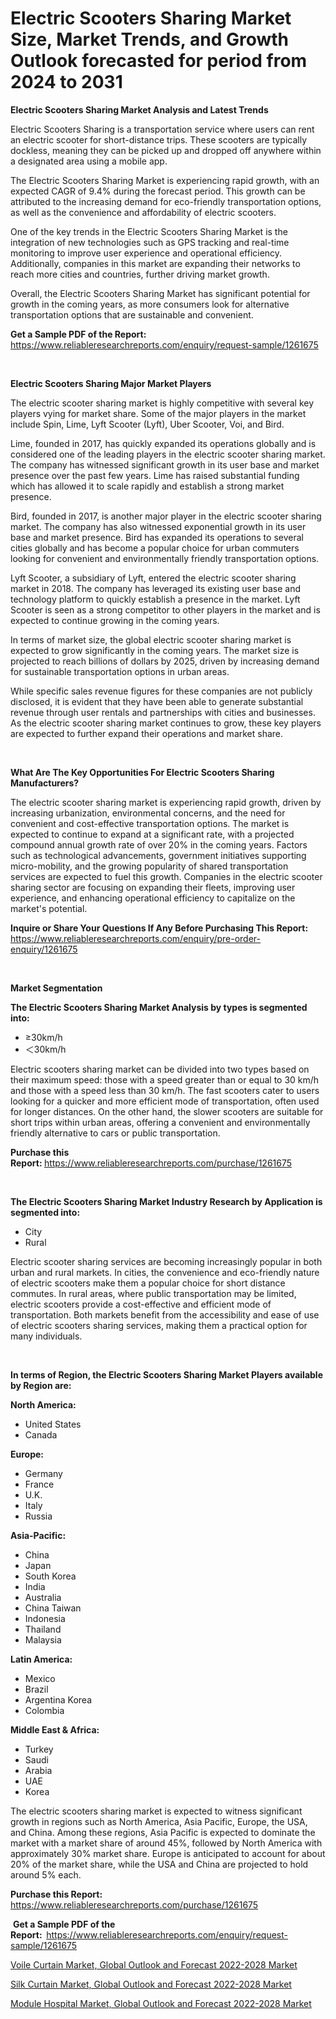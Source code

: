 <p><h1>Electric Scooters Sharing Market Size, Market Trends, and Growth Outlook forecasted for period from 2024 to 2031</h1></p><p><strong>Electric Scooters Sharing Market Analysis and Latest Trends</strong></p>
<p><p>Electric Scooters Sharing is a transportation service where users can rent an electric scooter for short-distance trips. These scooters are typically dockless, meaning they can be picked up and dropped off anywhere within a designated area using a mobile app. </p><p>The Electric Scooters Sharing Market is experiencing rapid growth, with an expected CAGR of 9.4% during the forecast period. This growth can be attributed to the increasing demand for eco-friendly transportation options, as well as the convenience and affordability of electric scooters. </p><p>One of the key trends in the Electric Scooters Sharing Market is the integration of new technologies such as GPS tracking and real-time monitoring to improve user experience and operational efficiency. Additionally, companies in this market are expanding their networks to reach more cities and countries, further driving market growth.</p><p>Overall, the Electric Scooters Sharing Market has significant potential for growth in the coming years, as more consumers look for alternative transportation options that are sustainable and convenient.</p></p>
<p><strong>Get a Sample PDF of the Report:&nbsp;</strong> <a href="https://www.reliableresearchreports.com/enquiry/request-sample/1261675">https://www.reliableresearchreports.com/enquiry/request-sample/1261675</a></p>
<p>&nbsp;</p>
<p><strong>Electric Scooters Sharing Major Market Players</strong></p>
<p><p>The electric scooter sharing market is highly competitive with several key players vying for market share. Some of the major players in the market include Spin, Lime, Lyft Scooter (Lyft), Uber Scooter, Voi, and Bird.</p><p>Lime, founded in 2017, has quickly expanded its operations globally and is considered one of the leading players in the electric scooter sharing market. The company has witnessed significant growth in its user base and market presence over the past few years. Lime has raised substantial funding which has allowed it to scale rapidly and establish a strong market presence.</p><p>Bird, founded in 2017, is another major player in the electric scooter sharing market. The company has also witnessed exponential growth in its user base and market presence. Bird has expanded its operations to several cities globally and has become a popular choice for urban commuters looking for convenient and environmentally friendly transportation options.</p><p>Lyft Scooter, a subsidiary of Lyft, entered the electric scooter sharing market in 2018. The company has leveraged its existing user base and technology platform to quickly establish a presence in the market. Lyft Scooter is seen as a strong competitor to other players in the market and is expected to continue growing in the coming years.</p><p>In terms of market size, the global electric scooter sharing market is expected to grow significantly in the coming years. The market size is projected to reach billions of dollars by 2025, driven by increasing demand for sustainable transportation options in urban areas.</p><p>While specific sales revenue figures for these companies are not publicly disclosed, it is evident that they have been able to generate substantial revenue through user rentals and partnerships with cities and businesses. As the electric scooter sharing market continues to grow, these key players are expected to further expand their operations and market share.</p></p>
<p>&nbsp;</p>
<p><strong>What Are The Key Opportunities For Electric Scooters Sharing Manufacturers?</strong></p>
<p><p>The electric scooter sharing market is experiencing rapid growth, driven by increasing urbanization, environmental concerns, and the need for convenient and cost-effective transportation options. The market is expected to continue to expand at a significant rate, with a projected compound annual growth rate of over 20% in the coming years. Factors such as technological advancements, government initiatives supporting micro-mobility, and the growing popularity of shared transportation services are expected to fuel this growth. Companies in the electric scooter sharing sector are focusing on expanding their fleets, improving user experience, and enhancing operational efficiency to capitalize on the market's potential.</p></p>
<p><strong>Inquire or Share Your Questions If Any Before Purchasing This Report:</strong> <a href="https://www.reliableresearchreports.com/enquiry/pre-order-enquiry/1261675">https://www.reliableresearchreports.com/enquiry/pre-order-enquiry/1261675</a></p>
<p>&nbsp;</p>
<p><strong>Market Segmentation</strong></p>
<p><strong>The Electric Scooters Sharing Market Analysis by types is segmented into:</strong></p>
<p><ul><li>≥30km/h</li><li>＜30km/h</li></ul></p>
<p><p>Electric scooters sharing market can be divided into two types based on their maximum speed: those with a speed greater than or equal to 30 km/h and those with a speed less than 30 km/h. The fast scooters cater to users looking for a quicker and more efficient mode of transportation, often used for longer distances. On the other hand, the slower scooters are suitable for short trips within urban areas, offering a convenient and environmentally friendly alternative to cars or public transportation.</p></p>
<p><strong>Purchase this Report:&nbsp;</strong><a href="https://www.reliableresearchreports.com/purchase/1261675">https://www.reliableresearchreports.com/purchase/1261675</a></p>
<p>&nbsp;</p>
<p><strong>The Electric Scooters Sharing Market Industry Research by Application is segmented into:</strong></p>
<p><ul><li>City</li><li>Rural</li></ul></p>
<p><p>Electric scooter sharing services are becoming increasingly popular in both urban and rural markets. In cities, the convenience and eco-friendly nature of electric scooters make them a popular choice for short distance commutes. In rural areas, where public transportation may be limited, electric scooters provide a cost-effective and efficient mode of transportation. Both markets benefit from the accessibility and ease of use of electric scooters sharing services, making them a practical option for many individuals.</p></p>
<p>&nbsp;</p>
<p><strong>In terms of Region, the Electric Scooters Sharing Market Players available by Region are:</strong></p>
<p>
    <p> <strong> North America: </strong>
        <ul>
            <li>United States</li>
            <li>Canada</li>
        </ul>
        </p> 
    <p> <strong> Europe: </strong>
        <ul>
            <li>Germany</li>
            <li>France</li>
            <li>U.K.</li>
            <li>Italy</li>
            <li>Russia</li>
        </ul>
        </p> 
    <p> <strong> Asia-Pacific: </strong>
        <ul>
            <li>China</li>
            <li>Japan</li>
            <li>South Korea</li>
            <li>India</li>
            <li>Australia</li>
            <li>China Taiwan</li>
            <li>Indonesia</li>
            <li>Thailand</li>
            <li>Malaysia</li>
        </ul>
        </p> 
    <p> <strong> Latin America: </strong>
        <ul>
            <li>Mexico</li>
            <li>Brazil</li>
            <li>Argentina Korea</li>
            <li>Colombia</li>
        </ul>
        </p> 
    <p> <strong> Middle East & Africa: </strong>
        <ul>
            <li>Turkey</li>
            <li>Saudi</li>
            <li>Arabia</li>
            <li>UAE</li>
            <li>Korea</li>
        </ul>
    </p>
    </p>
<p><p>The electric scooters sharing market is expected to witness significant growth in regions such as North America, Asia Pacific, Europe, the USA, and China. Among these regions, Asia Pacific is expected to dominate the market with a market share of around 45%, followed by North America with approximately 30% market share. Europe is anticipated to account for about 20% of the market share, while the USA and China are projected to hold around 5% each.</p></p>
<p><strong>Purchase this Report: </strong><a href="https://www.reliableresearchreports.com/purchase/1261675">https://www.reliableresearchreports.com/purchase/1261675</a></p>
<p>&nbsp;<strong>Get a Sample PDF of the Report:&nbsp;&nbsp;</strong><a href="https://www.reliableresearchreports.com/enquiry/request-sample/1261675">https://www.reliableresearchreports.com/enquiry/request-sample/1261675</a></p>
<p><strong></strong></p>
<p><p><a href="https://view.publitas.com/reportprime-1/decoding-the-voile-curtain-market-global-outlook-and-forecast-2022-2028-market-a-deep-dive-into-the-latest-market-trends-market-segmentation-and-competitive-analysis/">Voile Curtain Market, Global Outlook and Forecast 2022-2028 Market</a></p><p><a href="https://view.publitas.com/reportprime-1/silk-curtain-market-global-outlook-and-forecast-2022-2028-market-share-market-new-trends-analysis-report-by-type-by-application-by-end-use-by-region-and-segment-forecasts-2023-2030/">Silk Curtain Market, Global Outlook and Forecast 2022-2028 Market</a></p><p><a href="https://view.publitas.com/reportprime-1/decoding-the-module-hospital-market-global-outlook-and-forecast-2022-2028-market-a-deep-dive-into-the-latest-market-trends-market-segmentation-and-competitive-analysis/">Module Hospital Market, Global Outlook and Forecast 2022-2028 Market</a></p></p>